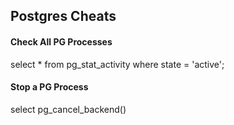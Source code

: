 ## Postgres Cheats

#### Check All PG Processes
select * from pg_stat_activity where state = 'active';

#### Stop a PG Process
select pg_cancel_backend(<pid>)
